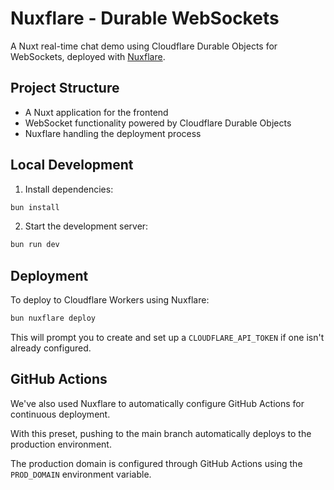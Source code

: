 # Nuxflare - Durable WebSockets

A Nuxt real-time chat demo using Cloudflare Durable Objects for WebSockets, deployed with [Nuxflare](https://nuxflare.com).

## Project Structure

- A Nuxt application for the frontend
- WebSocket functionality powered by Cloudflare Durable Objects
- Nuxflare handling the deployment process

## Local Development

1. Install dependencies:

```bash
bun install
```

2. Start the development server:

```bash
bun run dev
```

## Deployment

To deploy to Cloudflare Workers using Nuxflare:

```bash
bun nuxflare deploy
```

This will prompt you to create and set up a `CLOUDFLARE_API_TOKEN` if one isn't already configured.

## GitHub Actions

We've also used Nuxflare to automatically configure GitHub Actions for continuous deployment.

With this preset, pushing to the main branch automatically deploys to the production environment.

The production domain is configured through GitHub Actions using the `PROD_DOMAIN` environment variable.
